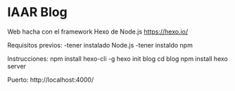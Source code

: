 # IAAR Blog
Web hacha con el framework Hexo de Node.js
https://hexo.io/

Requisitos previos:
-tener instalado Node.js
-tener instaldo npm

Instrucciones:
npm install hexo-cli -g
hexo init blog
cd blog
npm install
hexo server

Puerto: http://localhost:4000/
